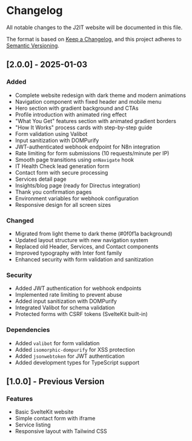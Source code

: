 # Changelog

All notable changes to the J2IT website will be documented in this file.

The format is based on [Keep a Changelog](https://keepachangelog.com/en/1.0.0/),
and this project adheres to [Semantic Versioning](https://semver.org/spec/v2.0.0.html).

## [2.0.0] - 2025-01-03

### Added
- Complete website redesign with dark theme and modern animations
- Navigation component with fixed header and mobile menu
- Hero section with gradient background and CTAs
- Profile introduction with animated ring effect
- "What You Get" features section with animated gradient borders
- "How It Works" process cards with step-by-step guide
- Form validation using Valibot
- Input sanitization with DOMPurify
- JWT-authenticated webhook endpoint for N8n integration
- Rate limiting for form submissions (10 requests/minute per IP)
- Smooth page transitions using `onNavigate` hook
- IT Health Check lead generation form
- Contact form with secure processing
- Services detail page
- Insights/blog page (ready for Directus integration)
- Thank you confirmation pages
- Environment variables for webhook configuration
- Responsive design for all screen sizes

### Changed
- Migrated from light theme to dark theme (#0f0f1a background)
- Updated layout structure with new navigation system
- Replaced old Header, Services, and Contact components
- Improved typography with Inter font family
- Enhanced security with form validation and sanitization

### Security
- Added JWT authentication for webhook endpoints
- Implemented rate limiting to prevent abuse
- Added input sanitization with DOMPurify
- Integrated Valibot for schema validation
- Protected forms with CSRF tokens (SvelteKit built-in)

### Dependencies
- Added `valibot` for form validation
- Added `isomorphic-dompurify` for XSS protection
- Added `jsonwebtoken` for JWT authentication
- Added development types for TypeScript support

## [1.0.0] - Previous Version

### Features
- Basic SvelteKit website
- Simple contact form with iframe
- Service listing
- Responsive layout with Tailwind CSS